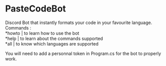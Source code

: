 # PasteCodeBot
Discord Bot that instantly formats your code in your favourite language.                                                                                                                                                                                                             
Commands :                                                                                                                                 
*howto       | to learn how to use the bot                                                                                                 
*help             | to learn about the commands supported                                                                               
*all         | to know which languages are supported                                                                                       

You will need to add a personnal token in Program.cs for the bot to properly work.
